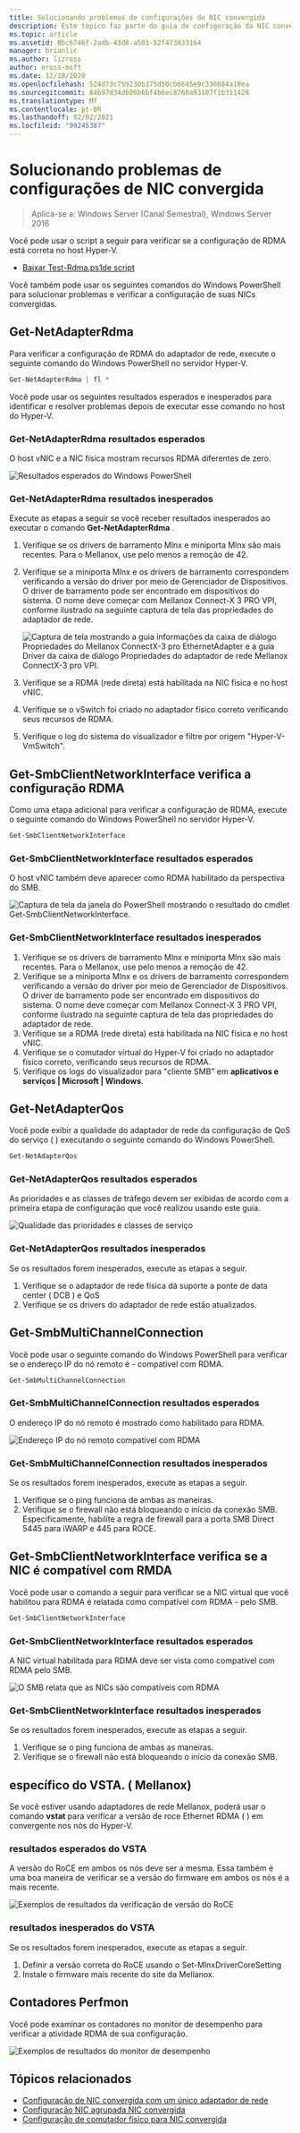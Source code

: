 ```yaml
---
title: Solucionando problemas de configurações de NIC convergida
description: Este tópico faz parte do guia de configuração da NIC convergida para o Windows Server 2016.
ms.topic: article
ms.assetid: 0bc6746f-2adb-43d8-a503-52f473833164
manager: brianlic
ms.author: lizross
author: eross-msft
ms.date: 12/18/2020
ms.openlocfilehash: 524d73c759230b375d50cb6645e9c336684a18ea
ms.sourcegitcommit: 84b97d34d606b6bf4b6ec8760a93107f1b311428
ms.translationtype: MT
ms.contentlocale: pt-BR
ms.lasthandoff: 02/02/2021
ms.locfileid: "99245387"
---
```

# <a name="troubleshooting-converged-nic-configurations"></a>Solucionando problemas de configurações de NIC convergida

>Aplica-se a: Windows Server (Canal Semestral), Windows Server 2016

Você pode usar o script a seguir para verificar se a configuração de RDMA está correta no host Hyper-V.

- [Baixar Test-Rdma.ps1de script ](https://github.com/Microsoft/SDN/blob/master/Diagnostics/Test-Rdma.ps1)

Você também pode usar os seguintes comandos do Windows PowerShell para solucionar problemas e verificar a configuração de suas NICs convergidas.

## <a name="get-netadapterrdma"></a>Get-NetAdapterRdma

Para verificar a configuração de RDMA do adaptador de rede, execute o seguinte comando do Windows PowerShell no servidor Hyper-V.

```powershell
Get-NetAdapterRdma | fl *
```

Você pode usar os seguintes resultados esperados e inesperados para identificar e resolver problemas depois de executar esse comando no host do Hyper-V.

### <a name="get-netadapterrdma-expected-results"></a>Get-NetAdapterRdma resultados esperados

O host vNIC e a NIC física mostram recursos RDMA diferentes de zero.

![Resultados esperados do Windows PowerShell](../../media/Converged-NIC/CNIC-Troubleshooting/cnic-tshoot-01.jpg)

### <a name="get-netadapterrdma-unexpected-results"></a>Get-NetAdapterRdma resultados inesperados

Execute as etapas a seguir se você receber resultados inesperados ao executar o comando **Get-NetAdapterRdma** .

1. Verifique se os drivers de barramento Mlnx e miniporta Mlnx são mais recentes. Para o Mellanox, use pelo menos a remoção de 42.
2. Verifique se a miniporta Mlnx e os drivers de barramento correspondem verificando a versão do driver por meio de Gerenciador de Dispositivos. O driver de barramento pode ser encontrado em dispositivos do sistema. O nome deve começar com Mellanox Connect-X 3 PRO VPI, conforme ilustrado na seguinte captura de tela das propriedades do adaptador de rede.

   ![Captura de tela mostrando a guia informações da caixa de diálogo Propriedades do Mellanox ConnectX-3 pro EthernetAdapter e a guia Driver da caixa de diálogo Propriedades do adaptador de rede Mellanox ConnectX-3 pro VPI.](../../media/Converged-NIC/CNIC-Troubleshooting/cnic-tshoot-02.jpg)

4. Verifique se a RDMA (rede direta) está habilitada na NIC física e no host vNIC.
5. Verifique se o vSwitch foi criado no adaptador físico correto verificando seus recursos de RDMA.
6. Verifique o log do sistema do visualizador e filtre por origem "Hyper-V-VmSwitch".

## <a name="get-smbclientnetworkinterface-verifies-rdma-configuration"></a>Get-SmbClientNetworkInterface verifica a configuração RDMA

Como uma etapa adicional para verificar a configuração de RDMA, execute o seguinte comando do Windows PowerShell no servidor Hyper-V.

```powershell
Get-SmbClientNetworkInterface
```

### <a name="get-smbclientnetworkinterface-expected-results"></a>Get-SmbClientNetworkInterface resultados esperados

O host vNIC também deve aparecer como RDMA habilitado da perspectiva do SMB.

![Captura de tela da janela do PowerShell mostrando o resultado do cmdlet Get-SmbClientNetworkInterface.](../../media/Converged-NIC/CNIC-Troubleshooting/cnic-tshoot-03.jpg)

### <a name="get-smbclientnetworkinterface-unexpected-results"></a>Get-SmbClientNetworkInterface resultados inesperados

1. Verifique se os drivers de barramento Mlnx e miniporta Mlnx são mais recentes. Para o Mellanox, use pelo menos a remoção de 42.
2. Verifique se a miniporta Mlnx e os drivers de barramento correspondem verificando a versão do driver por meio de Gerenciador de Dispositivos. O driver de barramento pode ser encontrado em dispositivos do sistema. O nome deve começar com Mellanox Connect-X 3 PRO VPI, conforme ilustrado na seguinte captura de tela das propriedades do adaptador de rede.
3. Verifique se a RDMA (rede direta) está habilitada na NIC física e no host vNIC.
4. Verifique se o comutador virtual do Hyper-V foi criado no adaptador físico correto, verificando seus recursos de RDMA.
5. Verifique os logs do visualizador para "cliente SMB" em **aplicativos e serviços | Microsoft | Windows**.

## <a name="get-netadapterqos"></a>Get-NetAdapterQos

Você pode exibir a qualidade do adaptador de rede da configuração de QoS do serviço \( \) executando o seguinte comando do Windows PowerShell.

```powershell
Get-NetAdapterQos
```

### <a name="get-netadapterqos-expected-results"></a>Get-NetAdapterQos resultados esperados

As prioridades e as classes de tráfego devem ser exibidas de acordo com a primeira etapa de configuração que você realizou usando este guia.

![Qualidade das prioridades e classes de serviço](../../media/Converged-NIC/CNIC-Troubleshooting/cnic-tshoot-04.jpg)

### <a name="get-netadapterqos-unexpected-results"></a>Get-NetAdapterQos resultados inesperados

Se os resultados forem inesperados, execute as etapas a seguir.

1. Verifique se o adaptador de rede física dá suporte a ponte de data center \( DCB \) e QoS
2. Verifique se os drivers do adaptador de rede estão atualizados.

## <a name="get-smbmultichannelconnection"></a>Get-SmbMultiChannelConnection

Você pode usar o seguinte comando do Windows PowerShell para verificar se o endereço IP do nó remoto é \- compatível com RDMA.

```powershell
Get-SmbMultiChannelConnection
```

### <a name="get-smbmultichannelconnection-expected-results"></a>Get-SmbMultiChannelConnection resultados esperados

O endereço IP do nó remoto é mostrado como habilitado para RDMA.

![Endereço IP do nó remoto compatível com RDMA](../../media/Converged-NIC/CNIC-Troubleshooting/cnic-tshoot-05.jpg)

### <a name="get-smbmultichannelconnection-unexpected-results"></a>Get-SmbMultiChannelConnection resultados inesperados

Se os resultados forem inesperados, execute as etapas a seguir.

1. Verifique se o ping funciona de ambas as maneiras.
2. Verifique se o firewall não está bloqueando o início da conexão SMB. Especificamente, habilite a regra de firewall para a porta SMB Direct 5445 para iWARP e 445 para ROCE.

## <a name="get-smbclientnetworkinterface-verifies-nic-is-rmda-capable"></a>Get-SmbClientNetworkInterface verifica se a NIC é compatível com RMDA

Você pode usar o comando a seguir para verificar se a NIC virtual que você habilitou para RDMA é relatada como compatível com RDMA \- pelo SMB.

```powershell
Get-SmbClientNetworkInterface
```

### <a name="get-smbclientnetworkinterface-expected-results"></a>Get-SmbClientNetworkInterface resultados esperados

A NIC virtual habilitada para RDMA deve ser vista como compatível com RDMA pelo SMB.

![O SMB relata que as NICs são compatíveis com RDMA](../../media/Converged-NIC/CNIC-Troubleshooting/cnic-tshoot-06.jpg)

### <a name="get-smbclientnetworkinterface-unexpected-results"></a>Get-SmbClientNetworkInterface resultados inesperados

Se os resultados forem inesperados, execute as etapas a seguir.

1. Verifique se o ping funciona de ambas as maneiras.
2. Verifique se o firewall não está bloqueando o início da conexão SMB.

## <a name="vstat-mellanox-specific"></a>específico do VSTA. \( Mellanox\)

Se você estiver usando adaptadores de rede Mellanox, poderá usar o comando **vstat** para verificar a versão de roce Ethernet RDMA \( \) em convergente nos nós do Hyper-V.

### <a name="vstat-expected-results"></a>resultados esperados do VSTA

A versão do RoCE em ambos os nós deve ser a mesma. Essa também é uma boa maneira de verificar se a versão do firmware em ambos os nós é a mais recente.

![Exemplos de resultados da verificação de versão do RoCE](../../media/Converged-NIC/CNIC-Troubleshooting/cnic-tshoot-07.jpg)

### <a name="vstat-unexpected-results"></a>resultados inesperados do VSTA

Se os resultados forem inesperados, execute as etapas a seguir.

1. Definir a versão correta do RoCE usando o Set-MlnxDriverCoreSetting
2. Instale o firmware mais recente do site da Mellanox.

## <a name="perfmon-counters"></a>Contadores Perfmon

Você pode examinar os contadores no monitor de desempenho para verificar a atividade RDMA de sua configuração.

![Exemplos de resultados do monitor de desempenho](../../media/Converged-NIC/CNIC-Troubleshooting/cnic-tshoot-08.jpg)

## <a name="related-topics"></a>Tópicos relacionados

- [Configuração de NIC convergida com um único adaptador de rede](cnic-single.md)
- [Configuração NIC agrupada NIC convergida](cnic-datacenter.md)
- [Configuração de comutador físico para NIC convergida](cnic-app-switch-config.md)
